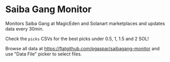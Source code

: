 # Saiba Gang Monitor

Monitors Saiba Gang at MagicEden and Solanart marketplaces and updates data every 30min.

Check the `picks` CSVs for the best picks under 0.5, 1, 1.5 and 2 SOL!

Browse all data at https://flatgithub.com/pgaspar/saibagang-monitor and use "Data File" picker to select files.
